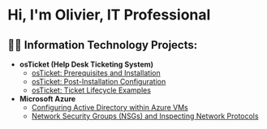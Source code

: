 <h1>Hi, I'm Olivier,
IT Professional

<h2>👨‍💻 Information Technology Projects:</h2>

- <b>osTicket (Help Desk Ticketing System)</b>
  - [osTicket: Prerequisites and Installation](https://github.com/OlivierDasilveira/osticket-prereqs)
  - [osTicket: Post-Installation Configuration](https://github.com/OlivierDasilveira/post-install-config)
  - [osTicket: Ticket Lifecycle Examples](https://github.com/OlivierDasilviera/ticket-lifecycle)
- <b>Microsoft Azure</b>
  - [Configuring Active Directory within Azure VMs](https://github.com/jOlivierDasilviera/configure-ad)
  - [Network Security Groups (NSGs) and Inspecting Network Protocols](https://github.com/OlivierDasilviera/azure-network-protocols)

